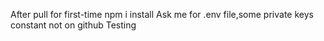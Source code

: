 After pull for first-time
npm i install
Ask me for .env file,some private keys constant not on github
Testing

